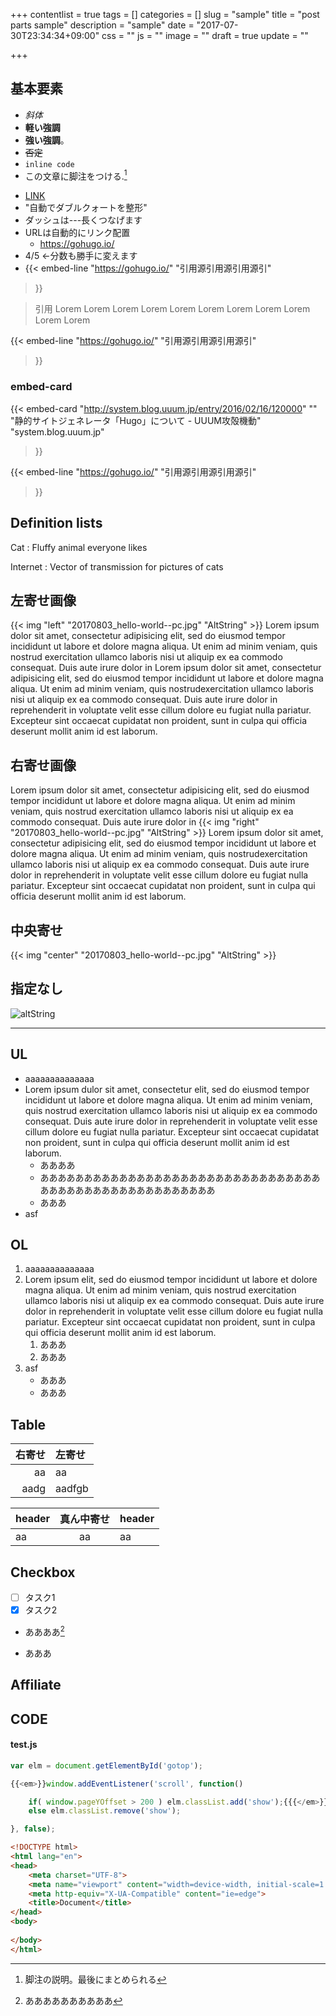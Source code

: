 +++
contentlist = true
tags = []
categories = []
slug = "sample"
title = "post parts sample"
description = "sample"
date = "2017-07-30T23:34:34+09:00"
css = ""
js = ""
image = ""
draft = true
update = ""

+++


## 基本要素
- *斜体*
- <b>軽い強調</b>
- **強い強調**。
- ~~否定~~
- `inline code`
- この文章に脚注をつける.[^1]
[^1]: 脚注の説明。最後にまとめられる
- [LINK](https://gohugo.io/)
- "自動でダブルクォートを整形"
- ダッシュは---長くつなげます
- URLは自動的にリンク配置
    - https://gohugo.io/
- 4/5 ←分数も勝手に変えます
- {{< embed-line
    "https://gohugo.io/"
    "引用源引用源引用源引"
>}}

> 引用 Lorem Lorem Lorem Lorem Lorem Lorem Lorem Lorem Lorem Lorem Lorem 

{{< embed-line
    "https://gohugo.io/"
    "引用源引用源引用源引"
>}}



### embed-card

{{< embed-card
    "http://system.blog.uuum.jp/entry/2016/02/16/120000"
    ""
    "静的サイトジェネレータ「Hugo」について - UUUM攻殻機動"
    "system.blog.uuum.jp"
>}}

{{< embed-line
    "https://gohugo.io/"
    "引用源引用源引用源引"
>}}

## Definition lists
Cat
: Fluffy animal everyone likes

Internet
: Vector of transmission for pictures of cats

## 左寄せ画像
{{< img "left" "20170803_hello-world--pc.jpg" "AltString" >}}
Lorem ipsum dolor sit amet, consectetur adipisicing elit, sed do eiusmod tempor incididunt ut labore et dolore magna aliqua. Ut enim ad minim veniam, quis nostrud exercitation ullamco laboris nisi ut aliquip ex ea commodo consequat. Duis aute irure dolor in
Lorem ipsum dolor sit amet, consectetur adipisicing elit, sed do eiusmod tempor incididunt ut labore et dolore magna aliqua. Ut enim ad minim veniam, quis nostrudexercitation ullamco laboris nisi ut aliquip ex ea commodo consequat. Duis aute irure dolor in reprehenderit in voluptate velit esse cillum dolore eu fugiat nulla pariatur. Excepteur sint occaecat cupidatat non proident, sunt in culpa qui officia deserunt mollit anim id est laborum.

## 右寄せ画像
Lorem ipsum dolor sit amet, consectetur adipisicing elit, sed do eiusmod tempor incididunt ut labore et dolore magna aliqua. Ut enim ad minim veniam, quis nostrud exercitation ullamco laboris nisi ut aliquip ex ea commodo consequat. Duis aute irure dolor in
{{< img "right" "20170803_hello-world--pc.jpg" "AltString" >}}
Lorem ipsum dolor sit amet, consectetur adipisicing elit, sed do eiusmod tempor incididunt ut labore et dolore magna aliqua. Ut enim ad minim veniam, quis nostrudexercitation ullamco laboris nisi ut aliquip ex ea commodo consequat. Duis aute irure dolor in reprehenderit in voluptate velit esse cillum dolore eu fugiat nulla pariatur. Excepteur sint occaecat cupidatat non proident, sunt in culpa qui officia deserunt mollit anim id est laborum.

## 中央寄せ
{{< img "center" "20170803_hello-world--pc.jpg" "AltString" >}}

## 指定なし
![altString](/images/bg.jpg )

---

## UL
- aaaaaaaaaaaaaa
- Lorem ipsum dulor sit amet, consectetur elit, sed do eiusmod tempor incididunt ut labore et dolore magna aliqua. Ut enim ad minim veniam, quis nostrud exercitation ullamco laboris nisi ut aliquip ex ea commodo consequat. Duis aute irure dolor in reprehenderit in voluptate velit esse cillum dolore eu fugiat nulla pariatur. Excepteur sint occaecat cupidatat non proident, sunt in culpa qui officia deserunt mollit anim id est laborum.
    - ああああ
    - ああああああああああああああああああああああああああああああああああああああああああああああああああああ
    - あああ
- asf

## OL
1. aaaaaaaaaaaaaa
1. Lorem ipsum elit, sed do eiusmod tempor incididunt ut labore et dolore magna aliqua. Ut enim ad minim veniam, quis nostrud exercitation ullamco laboris nisi ut aliquip ex ea commodo consequat. Duis aute irure dolor in reprehenderit in voluptate velit esse cillum dolore eu fugiat nulla pariatur. Excepteur sint occaecat cupidatat non proident, sunt in culpa qui officia deserunt mollit anim id est laborum.
    1. あああ
    1. あああ
1. asf
    * あああ
    * あああ

## Table
右寄せ | 左寄せ
--:|:--
aa | aa 
aadg | aadfgb 

header | 真ん中寄せ | header 
:--|:--:|:--
aa | aa | aa 

## Checkbox
- [ ] タスク1
- [x] タスク2
- ああああ[^2]
[^2]: ああああああああああ
- あああ

## Affiliate


## CODE

#### test.js
```js
var elm = document.getElementById('gotop');

{{<em>}}window.addEventListener('scroll', function()

    if( window.pageYOffset > 200 ) elm.classList.add('show');{{{</em>}}
    else elm.classList.remove('show');

}, false);
```

```html
<!DOCTYPE html>
<html lang="en">
<head>
    <meta charset="UTF-8">
    <meta name="viewport" content="width=device-width, initial-scale=1.0">
    <meta http-equiv="X-UA-Compatible" content="ie=edge">
    <title>Document</title>
</head>
<body>
    
</body>
</html>
```
